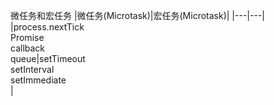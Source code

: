 

微任务和宏任务
|微任务(Microtask)|宏任务(Microtask)|
|---|---|
|process.nextTick<br>Promise<br>callback<br>queue|setTimeout<br>setInterval<br>setImmediate<br>|
